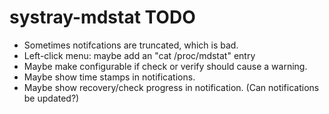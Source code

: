 systray-mdstat TODO
===================

* Sometimes notifcations are truncated, which is bad.
* Left-click menu: maybe add an "cat /proc/mdstat" entry
* Maybe make configurable if check or verify should cause a warning.
* Maybe show time stamps in notifications.
* Maybe show recovery/check progress in notification. (Can
  notifications be updated?)
